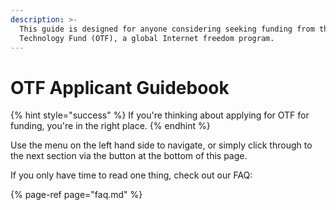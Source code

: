 ```yaml
---
description: >-
  This guide is designed for anyone considering seeking funding from the Open
  Technology Fund (OTF), a global Internet freedom program.
---
```


# OTF Applicant Guidebook

{% hint style="success" %}
If you're thinking about applying for OTF for funding, you're in the right place.
{% endhint %}

Use the menu on the left hand side to navigate, or simply click through to the next section via the button at the bottom of this page. 

If you only have time to read one thing, check out our FAQ:

{% page-ref page="faq.md" %}

